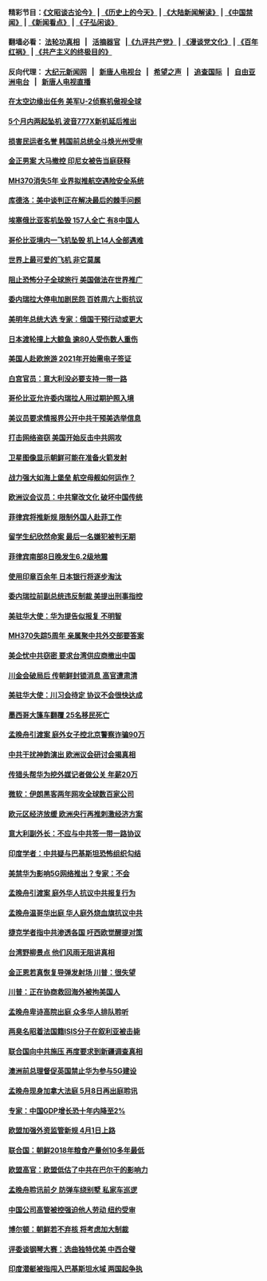 #### 精彩节目：[《文昭谈古论今》](http://149.28.20.200/wenzhao) | [《历史上的今天》](http://149.28.20.200/today-in-history) | [《大陆新闻解读》](http://149.28.20.200/ntdtv-comedy) | [《中国禁闻》](http://149.28.20.200/ntdtv-news) | [《新闻看点》](http://149.28.20.200/news-insight) | [《子弘闲谈》](http://149.28.20.200/zihongxiantan/) 

 #### 翻墙必看： [法轮功真相](http://149.28.20.200:10000/videos/truth.html) &nbsp;&nbsp;|&nbsp;&nbsp; [活摘器官](http://149.28.20.200:10000/videos/res/Organs/) &nbsp;&nbsp;|[《九评共产党》](http://149.28.20.200:10000/videos/jiuping) | [《漫谈党文化》](http://149.28.20.200:10000/videos/mtdwh) | [《百年红祸》](http://149.28.20.200:10000/videos/bnhh) | [《共产主义的终极目的》](http://149.28.20.200:10000/videos/res/zjmd) 

 #### 反向代理： [大纪元新闻网](http://149.28.20.200:10080/) &nbsp;&nbsp;|&nbsp;&nbsp; [新唐人电视台](http://149.28.20.200:8000/) &nbsp;&nbsp;|&nbsp;&nbsp; [希望之声](http://149.28.20.200:8200/) &nbsp;&nbsp;|&nbsp;&nbsp; [追查国际](http://149.28.20.200:10010/) &nbsp;&nbsp;|&nbsp;&nbsp; [自由亚洲电台](http://149.28.20.200:9800/) &nbsp;&nbsp;|&nbsp;&nbsp; [新唐人电视直播](http://149.28.20.200/) 

#### [在太空边缘出任务 美军U-2侦察机傲视全球](../pages/nsc418/n11104969.md?t=03111020) 

#### [5个月内两起坠机 波音777X新机延后推出](../pages/nsc418/n11104659.md?t=03111020) 

#### [损害民运者名誉 韩国前总统全斗焕光州受审](../pages/nsc418/n11104580.md?t=03111020) 

#### [金正男案 大马撤控 印尼女被告当庭获释](../pages/nsc418/n11104763.md?t=03111020) 

#### [MH370消失5年 业界拟推航空遇险安全系统](../pages/nsc418/n11103561.md?t=03111020) 

#### [库德洛：美中谈判正在解决最后的棘手问题](../pages/nsc418/n11103536.md?t=03111020) 

#### [埃塞俄比亚客机坠毁 157人全亡 有8中国人](../pages/nsc418/n11102633.md?t=03111020) 

#### [哥伦比亚境内一飞机坠毁 机上14人全部遇难](../pages/nsc418/n11102888.md?t=03111020) 

#### [世界上最可爱的飞机 非它莫属](../pages/nsc418/n11102628.md?t=03111020) 

#### [阻止恐怖分子全球旅行 美国做法在世界推广](../pages/nsc418/n11101930.md?t=03111020) 

#### [委内瑞拉大停电加剧民怨 百姓周六上街抗议](../pages/nsc418/n11101936.md?t=03111020) 

#### [美明年总统大选 专家：俄国干预行动或更大](../pages/nsc418/n11101775.md?t=03111020) 

#### [日本渡轮撞上大鲸鱼 逾80人受伤数人重伤](../pages/nsc418/n11101777.md?t=03111020) 

#### [美国人赴欧旅游 2021年开始需电子签证](../pages/nsc418/n11101643.md?t=03111020) 

#### [白宫官员：意大利没必要支持一带一路](../pages/nsc418/n11101722.md?t=03111020) 

#### [哥伦比亚允许委内瑞拉人用过期护照入境](../pages/nsc418/n11101724.md?t=03111020) 

#### [美议员要求情报界公开中共干预美选举信息](../pages/nsc418/n11101681.md?t=03111020) 

#### [打击网络盗窃 美国开始反击中共网攻](../pages/nsc418/n11099537.md?t=03111020) 

#### [卫星图像显示朝鲜可能在准备火箭发射](../pages/nsc418/n11101436.md?t=03111020) 

#### [战力强大如海上堡垒 航空母舰如何运作？](../pages/nsc418/n11101107.md?t=03111020) 

#### [欧洲议会议员：中共窜改文化 破坏中国传统](../pages/nsc418/n11100491.md?t=03111020) 

#### [菲律宾将推新规 限制外国人赴菲工作](../pages/nsc418/n11100935.md?t=03111020) 

#### [留学生纪欣然命案 最后一名嫌犯被判无期](../pages/nsc418/n11100529.md?t=03111020) 

#### [菲律宾南部8日晚发生6.2级地震](../pages/nsc418/n11100489.md?t=03111020) 

#### [使用印章百余年 日本银行将逐步淘汰](../pages/nsc418/n11100320.md?t=03111020) 

#### [委内瑞拉前副总统违反制裁 美提出刑事指控](../pages/nsc418/n11100172.md?t=03111020) 

#### [美驻华大使：华为提告似报复 不明智](../pages/nsc418/n11099847.md?t=03111020) 

#### [MH370失踪5周年 亲属聚中共外交部要答案](../pages/nsc418/n11099693.md?t=03111020) 

#### [美企忧中共窃密 要求台湾供应商撤出中国](../pages/nsc418/n11099647.md?t=03111020) 

#### [川金会破局后 传朝鲜封锁消息 高官遭肃清](../pages/nsc418/n11099024.md?t=03111020) 

#### [美驻华大使：川习会待定 协议不会很快达成](../pages/nsc418/n11098929.md?t=03111020) 

#### [墨西哥大篷车翻覆 25名移民死亡](../pages/nsc418/n11098901.md?t=03111020) 

#### [孟晚舟引渡案 庭外女子控北京警察诈骗90万](../pages/nsc418/n11098593.md?t=03111020) 

#### [中共干扰神韵演出 欧洲议会研讨会揭真相](../pages/nsc418/n11097694.md?t=03111020) 

#### [传猎头帮华为挖外媒记者做公关 年薪20万](../pages/nsc418/n11097280.md?t=03111020) 

#### [微软：伊朗黑客两年网攻全球数百家公司](../pages/nsc418/n11097168.md?t=03111020) 

#### [欧元区经济放缓 欧洲央行再推刺激经济方案](../pages/nsc418/n11097207.md?t=03111020) 

#### [意大利副外长：不应与中共签一带一路协议](../pages/nsc418/n11096133.md?t=03111020) 

#### [印度学者：中共疑与巴基斯坦恐怖组织勾结](../pages/nsc418/n11095997.md?t=03111020) 

#### [美禁华为影响5G网络推出？专家：不会](../pages/nsc418/n11094421.md?t=03111020) 

#### [孟晚舟引渡案 庭外华人抗议中共报复行为](../pages/nsc418/n11094864.md?t=03111020) 

#### [孟晚舟温哥华出庭 华人庭外烧血旗抗议中共](../pages/nsc418/n11094568.md?t=03111020) 

#### [捷克学者指中共渗透各国 吁西欧觉醒提对策](../pages/nsc418/n11094689.md?t=03111020) 

#### [台湾野柳景点 他们风雨无阻讲真相](../pages/nsc418/n11081632.md?t=03111020) 

#### [金正恩若真恢复导弹发射场 川普：很失望](../pages/nsc418/n11094341.md?t=03111020) 

#### [川普：正在协商救回海外被拘美国人](../pages/nsc418/n11094110.md?t=03111020) 

#### [孟晚舟卑诗高院出庭 众多华人排队聆听](../pages/nsc418/n11093926.md?t=03111020) 

#### [两臭名昭着法国籍ISIS分子在叙利亚被击毙](../pages/nsc418/n11094152.md?t=03111020) 

#### [联合国向中共施压 再度要求到新疆调查真相](../pages/nsc418/n11093938.md?t=03111020) 

#### [澳洲前总理督促英国禁止华为参与5G建设](../pages/nsc418/n11093741.md?t=03111020) 

#### [孟晚舟现身加拿大法庭 5月8日再出庭聆讯](../pages/nsc418/n11093671.md?t=03111020) 

#### [专家：中国GDP增长恐十年内降至2%](../pages/nsc418/n11093560.md?t=03111020) 

#### [欧盟加强外资监管新规 4月1日上路](../pages/nsc418/n11093613.md?t=03111020) 

#### [联合国：朝鲜2018年粮食产量创10多年最低](../pages/nsc418/n11093402.md?t=03111020) 

#### [欧盟高官：欧盟低估了中共在巴尔干的影响力](../pages/nsc418/n11093198.md?t=03111020) 

#### [孟晚舟聆讯前夕 防弹车绕别墅 私家车巡逻](../pages/nsc418/n11092908.md?t=03111020) 

#### [中国公司高管被控强迫他人劳动 纽约受审](../pages/nsc418/n11093169.md?t=03111020) 

#### [博尔顿：朝鲜若不弃核 将考虑加大制裁](../pages/nsc418/n11092832.md?t=03111020) 

#### [评委谈钢琴大赛：选曲独特优美 中西合璧](../pages/nsc418/n11090263.md?t=03111020) 

#### [印度潜艇被指闯入巴基斯坦水域 两国起争执](../pages/nsc418/n11092470.md?t=03111020) 

